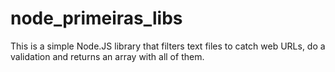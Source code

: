# node_primeiras_libs

This is a simple Node.JS library that filters text files to catch web URLs, do a validation and returns an array with all of them.
